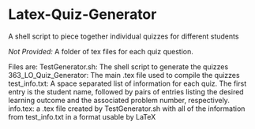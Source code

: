 # Latex-Quiz-Generator
A shell script to piece together individual quizzes for different students

*Not Provided:* A folder of tex files for each quiz question.

Files are:
TestGenerator.sh: The shell script to generate the quizzes
363_LO_Quiz_Generator: The main .tex file used to compile the quizzes
test_info.txt: A space separated list of information for each quiz. The first entry is the student name, followed by pairs of entries listing the desired learning outcome and the associated problem number, respectively. 
info.tex: a .tex file created by TestGenerator.sh with all of the information from test_info.txt in a format usable by LaTeX

